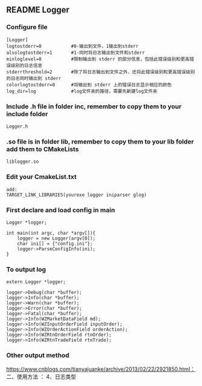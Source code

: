 ## README Logger

### Configure file 

```
[Logger]
logtostderr=0           #0-输出到文件，1输出到stderr
alsologtostderr=1       #1-同时将日志输出到文件和stderr
minloglevel=0           #限制输出到 stderr 的部分信息，包括此错误级别和更高错误级别的日志信息
stderrthreshold=2       #除了将日志输出到文件之外，还将此错误级别和更高错误级别的日志同时输出到 stderr
colorlogtostderr=0      #将输出到 stderr 上的错误日志显示相应的颜色
log_dir=log             #log文件夹的路径，需要先新建log文件夹
```

### Include .h file in folder inc, remember to copy them to your include folder
```
Logger.h
```

### .so file is in folder lib, remember to copy them to your lib folder add them to CMakeLists
```
liblogger.so
```

### Edit  your  CmakeList.txt

```
add:
TARGET_LINK_LIBRARIES(yourexe logger iniparser glog)
```

### First declare and load config in  main

```
Logger *logger;

int main(int argc, char *argv[]){
    logger = new Logger(argv[0]);
    char ini[] = {"config.ini"};
    logger->ParseConfigInfo(ini);
}
```

### To  output  log

```
extern Logger *logger;

logger->Debug(char *buffer);
logger->Info(char *buffer);
logger->Warn(char *buffer);
logger->Error(char *buffer);
logger->Fatal(char *buffer);
logger->Info(WZMarketDataField md);
logger->Info(WZInputOrderField inputOrder);             
logger->Info(WZOrderActionField orderAction);
logger->Info(WZRtnOrderField rtnOrder);
logger->Info(WZRtnTradeField rtnTrade);
```

### Other  output  method

https://www.cnblogs.com/tianyajuanke/archive/2013/02/22/2921850.html： 二、使用方法  ： 4、日志类型